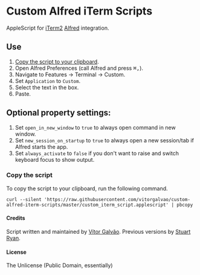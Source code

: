 # Custom Alfred iTerm Scripts

AppleScript for [iTerm2](https://iterm2.com/) [Alfred](https://www.alfredapp.com/) integration.

## Use

1. [Copy the script to your clipboard](#copy-the-script).
2. Open Alfred Preferences (call Alfred and press <kbd>⌘</kbd><kbd>,</kbd>).
3. Navigate to Features → Terminal → Custom.
4. Set `Application` to `Custom`.
4. Select the text in the box.
4. Paste.

## Optional property settings:

1. Set `open_in_new_window` to `true` to always open command in new window.
1. Set `new_session_on_startup` to `true` to always open a new session/tab if Alfred starts the app.
1. Set `always_activate` to `false` if you don't want to raise and switch keyboard focus to show output.

### Copy the script

To copy the script to your clipboard, run the following command.

```
curl --silent 'https://raw.githubusercontent.com/vitorgalvao/custom-alfred-iterm-scripts/master/custom_iterm_script.applescript' | pbcopy
```

#### Credits

Script written and maintained by [Vítor Galvão](https://github.com/vitorgalvao/). Previous versions by [Stuart Ryan](http://stuartryan.com).

#### License

The Unlicense (Public Domain, essentially)
